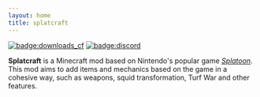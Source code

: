 ```yaml
---
layout: home
title: splatcraft
---
```


[![badge:downloads_cf](https://cf.way2muchnoise.eu/full_0_downloads.svg?badge_style=flat)](https://www.curseforge.com/minecraft/mc-mods/splacraft)
[![badge:discord](https://img.shields.io/discord/671749458840518656?labelColor=2d2d2d&label=discord&style=flat-square&color=5865F2)](https://discord.splatcraft.net)

**Splatcraft** is a Minecraft mod based on Nintendo's popular game [*Splatoon*](https://wikipedia.org/wiki/Splatoon). This mod aims to add items and mechanics based on the game in a cohesive way, such as weapons, squid transformation, Turf War and other features.
